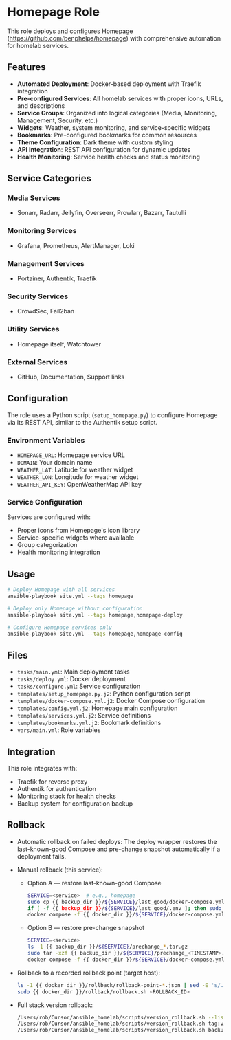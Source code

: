 # Homepage Role

This role deploys and configures Homepage (https://github.com/benphelps/homepage) with comprehensive automation for homelab services.

## Features

- **Automated Deployment**: Docker-based deployment with Traefik integration
- **Pre-configured Services**: All homelab services with proper icons, URLs, and descriptions
- **Service Groups**: Organized into logical categories (Media, Monitoring, Management, Security, etc.)
- **Widgets**: Weather, system monitoring, and service-specific widgets
- **Bookmarks**: Pre-configured bookmarks for common resources
- **Theme Configuration**: Dark theme with custom styling
- **API Integration**: REST API configuration for dynamic updates
- **Health Monitoring**: Service health checks and status monitoring

## Service Categories

### Media Services
- Sonarr, Radarr, Jellyfin, Overseerr, Prowlarr, Bazarr, Tautulli

### Monitoring Services
- Grafana, Prometheus, AlertManager, Loki

### Management Services
- Portainer, Authentik, Traefik

### Security Services
- CrowdSec, Fail2ban

### Utility Services
- Homepage itself, Watchtower

### External Services
- GitHub, Documentation, Support links

## Configuration

The role uses a Python script (`setup_homepage.py`) to configure Homepage via its REST API, similar to the Authentik setup script.

### Environment Variables

- `HOMEPAGE_URL`: Homepage service URL
- `DOMAIN`: Your domain name
- `WEATHER_LAT`: Latitude for weather widget
- `WEATHER_LON`: Longitude for weather widget
- `WEATHER_API_KEY`: OpenWeatherMap API key

### Service Configuration

Services are configured with:
- Proper icons from Homepage's icon library
- Service-specific widgets where available
- Group categorization
- Health monitoring integration

## Usage

```bash
# Deploy Homepage with all services
ansible-playbook site.yml --tags homepage

# Deploy only Homepage without configuration
ansible-playbook site.yml --tags homepage,homepage-deploy

# Configure Homepage services only
ansible-playbook site.yml --tags homepage,homepage-config
```

## Files

- `tasks/main.yml`: Main deployment tasks
- `tasks/deploy.yml`: Docker deployment
- `tasks/configure.yml`: Service configuration
- `templates/setup_homepage.py.j2`: Python configuration script
- `templates/docker-compose.yml.j2`: Docker Compose configuration
- `templates/config.yml.j2`: Homepage main configuration
- `templates/services.yml.j2`: Service definitions
- `templates/bookmarks.yml.j2`: Bookmark definitions
- `vars/main.yml`: Role variables

## Integration

This role integrates with:
- Traefik for reverse proxy
- Authentik for authentication
- Monitoring stack for health checks
- Backup system for configuration backup 

## Rollback

- Automatic rollback on failed deploys: The deploy wrapper restores the last-known-good Compose and pre-change snapshot automatically if a deployment fails.

- Manual rollback (this service):
  - Option A — restore last-known-good Compose
    ```bash
    SERVICE=<service>  # e.g., homepage
    sudo cp {{ backup_dir }}/${SERVICE}/last_good/docker-compose.yml {{ docker_dir }}/${SERVICE}/docker-compose.yml
    if [ -f {{ backup_dir }}/${SERVICE}/last_good/.env ]; then sudo cp {{ backup_dir }}/${SERVICE}/last_good/.env {{ docker_dir }}/${SERVICE}/.env; fi
    docker compose -f {{ docker_dir }}/${SERVICE}/docker-compose.yml up -d
    ```
  - Option B — restore pre-change snapshot
    ```bash
    SERVICE=<service>
    ls -1 {{ backup_dir }}/${SERVICE}/prechange_*.tar.gz
    sudo tar -xzf {{ backup_dir }}/${SERVICE}/prechange_<TIMESTAMP>.tar.gz -C /
    docker compose -f {{ docker_dir }}/${SERVICE}/docker-compose.yml up -d
    ```

- Rollback to a recorded rollback point (target host):
  ```bash
  ls -1 {{ docker_dir }}/rollback/rollback-point-*.json | sed -E 's/.*rollback-point-([0-9]+)\.json/\1/'
  sudo {{ docker_dir }}/rollback/rollback.sh <ROLLBACK_ID>
  ```

- Full stack version rollback:
  ```bash
  /Users/rob/Cursor/ansible_homelab/scripts/version_rollback.sh --list
  /Users/rob/Cursor/ansible_homelab/scripts/version_rollback.sh tag:vX.Y.Z
  /Users/rob/Cursor/ansible_homelab/scripts/version_rollback.sh backup:/Users/rob/Cursor/ansible_homelab/backups/versions/<backup_dir>
  ```